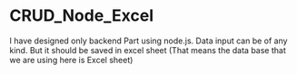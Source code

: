# CRUD_Node_Excel
I have designed only backend Part using node.js.
Data input can be of any kind. But it should be saved in excel sheet (That means the data base that we are using here is Excel sheet)
